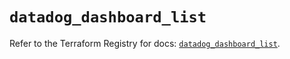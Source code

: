 # `datadog_dashboard_list`

Refer to the Terraform Registry for docs: [`datadog_dashboard_list`](https://registry.terraform.io/providers/datadog/datadog/3.55.0/docs/resources/dashboard_list).

